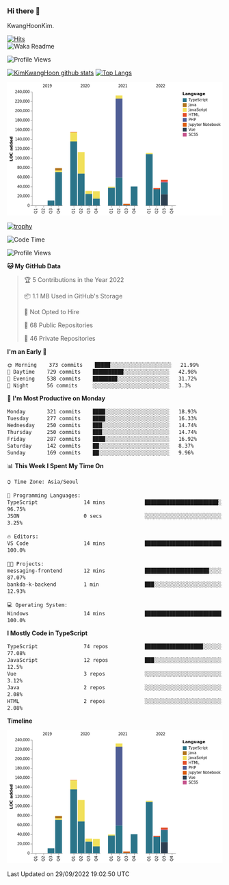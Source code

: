 ### Hi there 👋

KwangHoonKim.

[![Hits](https://hits.seeyoufarm.com/api/count/incr/badge.svg?url=https%3A%2F%2Fgithub.com%2Frhkdgns95)](https://hits.seeyoufarm.com)  
![Waka Readme](https://github.com/rhkdgns95/rhkdgns95/workflows/Waka%20Readme/badge.svg)

![Profile Views](http://img.shields.io/badge/Profile%20Views-0-blue)

[![KimKwangHoon github stats](https://github-readme-stats.vercel.app/api?username=rhkdgns95&show_icons=true)](https://github.com/rhkdgns95/github-readme-stats)   [![Top Langs](https://github-readme-stats.vercel.app/api/top-langs/?username=rhkdgns95&layout=compact)](https://github.com/rhkdgns95/github-readme-stats)   


![Chart not found](https://raw.githubusercontent.com/rhkdgns95/rhkdgns95/master/charts/bar_graph.png) 

[![trophy](https://github-profile-trophy.vercel.app/?username=rhkdgns95)](https://github.com/rhkdgns95/github-profile-trophy)

<!--START_SECTION:waka-->
![Code Time](http://img.shields.io/badge/Code%20Time-3%2C284%20hrs%2052%20mins-blue)

![Profile Views](http://img.shields.io/badge/Profile%20Views-0-blue)

**🐱 My GitHub Data** 

> 🏆 5 Contributions in the Year 2022
 > 
> 📦 1.1 MB Used in GitHub's Storage 
 > 
> 🚫 Not Opted to Hire
 > 
> 📜 68 Public Repositories 
 > 
> 🔑 46 Private Repositories  
 > 
**I'm an Early 🐤** 

```text
🌞 Morning    373 commits    █████░░░░░░░░░░░░░░░░░░░░   21.99% 
🌆 Daytime    729 commits    ██████████░░░░░░░░░░░░░░░   42.98% 
🌃 Evening    538 commits    ████████░░░░░░░░░░░░░░░░░   31.72% 
🌙 Night      56 commits     ░░░░░░░░░░░░░░░░░░░░░░░░░   3.3%

```
📅 **I'm Most Productive on Monday** 

```text
Monday       321 commits    ████░░░░░░░░░░░░░░░░░░░░░   18.93% 
Tuesday      277 commits    ████░░░░░░░░░░░░░░░░░░░░░   16.33% 
Wednesday    250 commits    ███░░░░░░░░░░░░░░░░░░░░░░   14.74% 
Thursday     250 commits    ███░░░░░░░░░░░░░░░░░░░░░░   14.74% 
Friday       287 commits    ████░░░░░░░░░░░░░░░░░░░░░   16.92% 
Saturday     142 commits    ██░░░░░░░░░░░░░░░░░░░░░░░   8.37% 
Sunday       169 commits    ██░░░░░░░░░░░░░░░░░░░░░░░   9.96%

```


📊 **This Week I Spent My Time On** 

```text
⌚︎ Time Zone: Asia/Seoul

💬 Programming Languages: 
TypeScript               14 mins             ████████████████████████░   96.75% 
JSON                     0 secs              ░░░░░░░░░░░░░░░░░░░░░░░░░   3.25%

🔥 Editors: 
VS Code                  14 mins             █████████████████████████   100.0%

🐱‍💻 Projects: 
messaging-frontend       12 mins             █████████████████████░░░░   87.07% 
bankda-k-backend         1 min               ███░░░░░░░░░░░░░░░░░░░░░░   12.93%

💻 Operating System: 
Windows                  14 mins             █████████████████████████   100.0%

```

**I Mostly Code in TypeScript** 

```text
TypeScript               74 repos            ███████████████████░░░░░░   77.08% 
JavaScript               12 repos            ███░░░░░░░░░░░░░░░░░░░░░░   12.5% 
Vue                      3 repos             ░░░░░░░░░░░░░░░░░░░░░░░░░   3.12% 
Java                     2 repos             ░░░░░░░░░░░░░░░░░░░░░░░░░   2.08% 
HTML                     2 repos             ░░░░░░░░░░░░░░░░░░░░░░░░░   2.08%

```


**Timeline**

![Chart not found](https://raw.githubusercontent.com/rhkdgns95/rhkdgns95/master/charts/bar_graph.png) 


 Last Updated on 29/09/2022 19:02:50 UTC
<!--END_SECTION:waka-->
